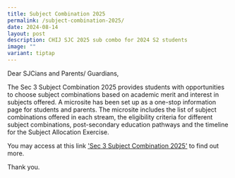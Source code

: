 ```yaml
---
title: Subject Combination 2025
permalink: /subject-combination-2025/
date: 2024-08-14
layout: post
description: CHIJ SJC 2025 sub combo for 2024 S2 students
image: ""
variant: tiptap
---
```

<p>Dear SJCians and Parents/ Guardians,</p>
<p>The Sec 3 Subject Combination 2025 provides students with opportunities
to choose subject combinations based on academic merit and interest in
subjects offered. A microsite has been set up as a one-stop information
page for students and parents. The microsite includes the list of subject
combinations offered in each stream, the eligibility criteria for different
subject combinations, post-secondary education pathways and the timeline
for the Subject Allocation Exercise.</p>
<p>You may access at this link <a href="https://sites.google.com/view/sec-3-2025-subject-allocation/home?authuser=0" rel="noopener noreferrer nofollow" target="_blank">'Sec 3 Subject Combination 2025'</a> to
find out more.</p>
<p>Thank you.</p>
<p></p>